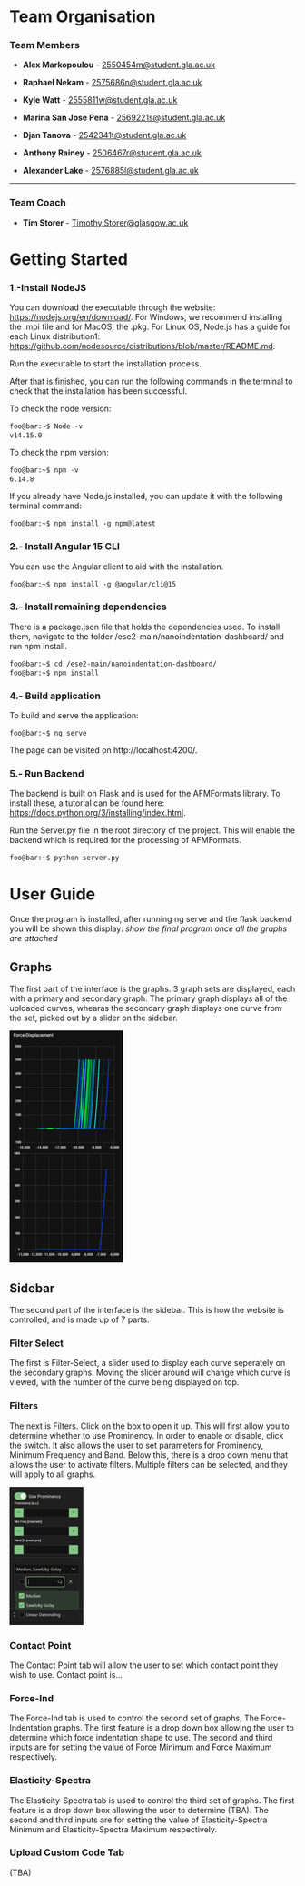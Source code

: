 # Team Organisation
### Team Members

- **Alex Markopoulou** -    2550454m@student.gla.ac.uk
- **Raphael Nekam** - 2575686n@student.gla.ac.uk

- **Kyle Watt** - 2555811w@student.gla.ac.uk

- **Marina San Jose Pena** - 2569221s@student.gla.ac.uk

- **Djan Tanova** - 2542341t@student.gla.ac.uk

- **Anthony Rainey** - 2506467r@student.gla.ac.uk

- **Alexander Lake** - 2576885l@student.gla.ac.uk
***
### Team Coach
- **Tim Storer** - Timothy.Storer@glasgow.ac.uk

# Getting Started

### 1.-Install NodeJS

You can download the executable through the website: https://nodejs.org/en/download/. For Windows, we recommend installing the .mpi file and for MacOS, the .pkg. For Linux OS, 
Node.js has a guide for each Linux distribution1: https://github.com/nodesource/distributions/blob/master/README.md. 

Run the executable to start the installation process.

After that is finished, you can run the following commands in the terminal to check that the installation has been successful.

To check the node version:
```console
foo@bar:~$ Node -v
v14.15.0
```

To check the npm version:

```console
foo@bar:~$ npm -v
6.14.8
```

If you already have Node.js installed, you can update it with the following terminal command:

```console
foo@bar:~$ npm install -g npm@latest
```

### 2.- Install Angular 15 CLI

You can use the Angular client to aid with the installation.
```console
foo@bar:~$ npm install -g @angular/cli@15
```

### 3.- Install remaining dependencies
There is a package.json file that holds the dependencies used. To install them, navigate to the folder /ese2-main/nanoindentation-dashboard/ and run npm install.

```console
foo@bar:~$ cd /ese2-main/nanoindentation-dashboard/
foo@bar:~$ npm install
```

### 4.- Build application

To build and serve the application:
```console
foo@bar:~$ ng serve
```
The page can be visited on http://localhost:4200/.

### 5.- Run Backend

The backend is built on Flask and is used for the AFMFormats library. 
To install these, a tutorial can be found here: https://docs.python.org/3/installing/index.html.

Run the Server.py file in the root directory of the project. This will enable the backend which is required for the processing of AFMFormats.

```console
foo@bar:~$ python server.py
```

# User Guide
Once the program is installed, after running ng serve and the flask backend you will be shown this display:
*show the final program once all the graphs are attached*

## Graphs
The first part of the interface is the graphs. 3 graph sets are displayed, each with a primary and secondary graph. The primary graph displays all of the uploaded curves, whearas the secondary graph displays one curve from the set, picked out by a slider on the sidebar.

![Graph1IMG.PNG](./Graph1IMG.PNG)

## Sidebar
The second part of the interface is the sidebar. This is how the website is controlled, and is made up of 7 parts.

### Filter Select
The first is Filter-Select, a slider used to display each curve seperately on the secondary graphs. Moving the slider around will change which curve is viewed, with the number of the curve being displayed on top.

### Filters
The next is Filters. Click on the box to open it up. This will first allow you to determine whether to use Prominency. In order to enable or disable, click the switch. It also allows the user to set parameters for Prominency, Minimum Frequency and Band.
Below this, there is a drop down menu that allows the user to activate filters. Multiple filters can be selected, and they will apply to all graphs.

![FilterIMG.PNG](./FilterIMG.PNG)

### Contact Point
The Contact Point tab will allow the user to set which contact point they wish to use. Contact point is...

### Force-Ind
The Force-Ind tab is used to control the second set of graphs, The Force-Indentation graphs. The first feature is a drop down box allowing the user to determine which force indentation shape to use.
The second and third inputs are for setting the value of Force Minimum and Force Maximum respectively.

### Elasticity-Spectra
The Elasticity-Spectra tab is used to control the third set of graphs. The first feature is a drop down box allowing the user to determine (TBA).
The second and third inputs are for setting the value of Elasticity-Spectra Minimum and Elasticity-Spectra Maximum respectively.

### Upload Custom Code Tab
(TBA)
